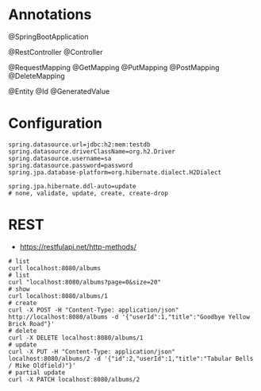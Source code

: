 # Annotations

@SpringBootApplication

@RestController
@Controller

@RequestMapping
@GetMapping
@PutMapping
@PostMapping
@DeleteMapping

@Entity
@Id
@GeneratedValue


# Configuration

```
spring.datasource.url=jdbc:h2:mem:testdb
spring.datasource.driverClassName=org.h2.Driver
spring.datasource.username=sa
spring.datasource.password=password
spring.jpa.database-platform=org.hibernate.dialect.H2Dialect
 
spring.jpa.hibernate.ddl-auto=update
# none, validate, update, create, create-drop
```

# REST

* https://restfulapi.net/http-methods/

```
# list
curl localhost:8080/albums
# list
curl "localhost:8080/albums?page=0&size=20"
# show
curl localhost:8080/albums/1
# create
curl -X POST -H "Content-Type: application/json" http://localhost:8080/albums -d '{"userId":1,"title":"Goodbye Yellow Brick Road"}'
# delete
curl -X DELETE localhost:8080/albums/1
# update
curl -X PUT -H "Content-Type: application/json" localhost:8080/albums/2 -d '{"id":2,"userId":1,"title":"Tabular Bells / Mike Oldfield)"}'
# partial update
curl -X PATCH localhost:8080/albums/2
```
